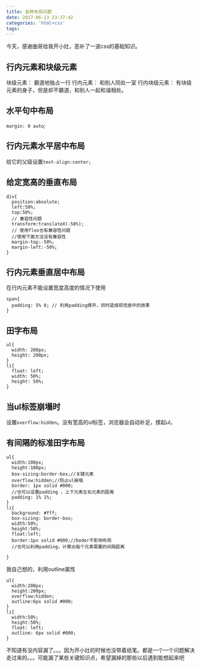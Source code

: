 ```yaml
---
title: 各种布局问题
date: 2017-06-13 23:37:42
categories: 'html+css'
tags:
---
```

今天，感谢曲哥给我开小灶，恶补了一波css的基础知识。
<!-- more -->
## 行内元素和块级元素
块级元素： 霸道地独占一行
行内元素： 和别人同处一室
行内块级元素： 有块级元素的身子，但是却不霸道，和别人一起和谐相处。

## 水平句中布局
`margin: 0 auto`;

## 行内元素水平居中布局
给它的父级设置`text-align:center;`

## 给定宽高的垂直布局
```
div{
  position:absolute;
  left:50%;
  top:50%;
  // 兼容性问题
  transform:translateX(-50%);
  // 使用flex也有兼容性问题
  //使用下面方法没有兼容性
  margin-top:-50%;
  margin-left:-50%;
}
```
## 行内元素垂直居中布局
在行内元素不能设置宽度高度的情况下使用
```
span{
  padding: 5% 0; // 利用padding撑开，同时造成视觉居中的效果
}
```

## 田字布局
```
ul{
  width: 200px;
  height: 200px;
}
li{
  float: left;
  width: 50%;
  height: 50%;
}
```

## 当ul标签崩塌时
设置`overflow:hidden`。没有宽高的ul标签，浏览器会自动补足，撑起ul。

## 有间隔的标准田字布局
```
ul{
  width:100px;
  height:100px;
  box-sizing:border-box;//关键元素
  overflow:hidden;//防止ul崩塌
  border: 1px solid #000;
  //也可以设置padding ，上下元素左右元素的距离
  padding: 1% 1%;
}
li{
  background: #fff;
  box-sizing: border-box;
  width:50%;
  height:50%;
  float:left;
  border:1px solid #000;//boder不影响布局
  //也可以利用padding，计算出每个元素需要的间隔距离

}
```
我自己想的，利用outline属性
```
ul{
  width:200px;
  height:200px;
  overflow:hidden;
  outline:6px solid #000;
}
li{
  width:50%;
  height:50%;
  float: left;
  outline: 6px solid #000;
}
```

不知道有没内容漏了。。。因为开小灶的时候也没带着纸笔。都是一个一个问题解决走过来的。。。可能漏了某些关键知识点，希望漏掉的那些以后遇到能想起来吧
